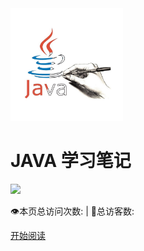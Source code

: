 <div class="cover-main"><img width="180px" src="icon/icon.JPG">

<h1 id="Javaer">
<a><span> JAVA 学习笔记 </span></a>
</h1>



![](https://img.shields.io/badge/author-lazylittle-yellow.svg)


<span id="busuanzi_container_site_pv" style="display: inline;">
    👁️本页总访问次数:<span id="busuanzi_value_site_pv"></span> 
</span>
<span id="busuanzi_container_site_uv" style="display: inline;"> 
    | 🧑总访客数: <span id="busuanzi_value_site_uv"></span>
</span>


<a href="#/README">开始阅读</a>
</div>
<div class="mask"></div></section>
